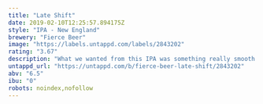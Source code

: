 ```yaml
---
title: "Late Shift"
date: 2019-02-10T12:25:57.894175Z
style: "IPA - New England"
brewery: "Fierce Beer"
image: "https://labels.untappd.com/labels/2843202"
rating: "3.67"
description: "What we wanted from this IPA was something really smooth. To our soft  water profile we added late hops for flavour and aroma, and left bitterness back home watching TV. Smooth as your favourite DJ effortlessly mixing beats during the late night set.."
untappd_url: "https://untappd.com/b/fierce-beer-late-shift/2843202"
abv: "6.5"
ibu: "0"
robots: noindex,nofollow
---
```

